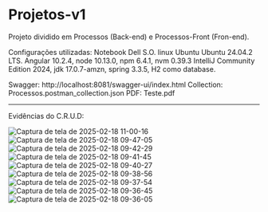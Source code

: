 # Projetos-v1

Projeto dividido em Processos (Back-end) e Processos-Front (Fron-end).

Configurações utilizadas:
Notebook Dell S.O. linux Ubuntu Ubuntu 24.04.2 LTS.
Angular 10.2.4, node 10.13.0, npm 6.4.1, nvm 0.39.3
IntelliJ Community Edition 2024, jdk 17.0.7-amzn, spring 3.3.5, H2 como database.

Swagger: http://localhost:8081/swagger-ui/index.html
Collection: Processos.postman_collection.json
PDF: Teste.pdf

--------------------------------
Evidências do C.R.U.D:

![Captura de tela de 2025-02-18 11-00-16](https://github.com/user-attachments/assets/7d40fdf5-d3fc-4c1c-a272-eb0b693faa2a)
![Captura de tela de 2025-02-18 09-47-05](https://github.com/user-attachments/assets/b1d3be16-79ed-421a-81e6-36d5f053c078)
![Captura de tela de 2025-02-18 09-42-29](https://github.com/user-attachments/assets/be7f0481-eb4d-43a1-a7e1-33fc1bce3828)
![Captura de tela de 2025-02-18 09-41-45](https://github.com/user-attachments/assets/1aa46cad-06a7-42e4-8a8b-bc86c85fcd42)
![Captura de tela de 2025-02-18 09-40-27](https://github.com/user-attachments/assets/972ea7d3-3b8e-416b-99b5-98a3bc35a399)
![Captura de tela de 2025-02-18 09-38-56](https://github.com/user-attachments/assets/e5d74934-3a24-4ac4-a89e-36cde05af803)
![Captura de tela de 2025-02-18 09-37-54](https://github.com/user-attachments/assets/9d662523-7b80-4e5d-b7b4-05001d1018a0)
![Captura de tela de 2025-02-18 09-36-45](https://github.com/user-attachments/assets/ea8c9498-7caa-4eeb-9e32-5fb5cd44dc4e)
![Captura de tela de 2025-02-18 09-36-05](https://github.com/user-attachments/assets/34162e9a-1df2-4535-ae1c-2f59b30e5ebc)
